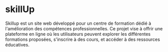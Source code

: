 # skillUp
Skillup est un site web développé pour un centre de formation dédié à l'amélioration des compétences professionnelles. Ce projet vise à offrir une plateforme en ligne où les utilisateurs peuvent explorer les différentes formations proposées, s'inscrire à des cours, et accéder à des ressources éducatives.
